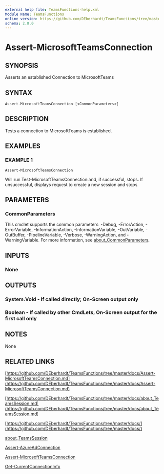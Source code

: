 ```yaml
---
external help file: TeamsFunctions-help.xml
Module Name: TeamsFunctions
online version: https://github.com/DEberhardt/TeamsFunctions/tree/master/docs/Assert-MicrosoftTeamsConnection.md
schema: 2.0.0
---
```


# Assert-MicrosoftTeamsConnection

## SYNOPSIS
Asserts an established Connection to MicrosoftTeams

## SYNTAX

```
Assert-MicrosoftTeamsConnection [<CommonParameters>]
```

## DESCRIPTION
Tests a connection to MicrosoftTeams is established.

## EXAMPLES

### EXAMPLE 1
```
Assert-MicrosoftTeamsConnection
```

Will run Test-MicrosoftTeamsConnection and, if successful, stops.
If unsuccessful, displays request to create a new session and stops.

## PARAMETERS

### CommonParameters
This cmdlet supports the common parameters: -Debug, -ErrorAction, -ErrorVariable, -InformationAction, -InformationVariable, -OutVariable, -OutBuffer, -PipelineVariable, -Verbose, -WarningAction, and -WarningVariable. For more information, see [about_CommonParameters](http://go.microsoft.com/fwlink/?LinkID=113216).

## INPUTS

### None
## OUTPUTS

### System.Void - If called directly; On-Screen output only
### Boolean - If called by other CmdLets, On-Screen output for the first call only
## NOTES
None

## RELATED LINKS

[https://github.com/DEberhardt/TeamsFunctions/tree/master/docs/Assert-MicrosoftTeamsConnection.md](https://github.com/DEberhardt/TeamsFunctions/tree/master/docs/Assert-MicrosoftTeamsConnection.md)

[https://github.com/DEberhardt/TeamsFunctions/tree/master/docs/about_TeamsSession.md](https://github.com/DEberhardt/TeamsFunctions/tree/master/docs/about_TeamsSession.md)

[https://github.com/DEberhardt/TeamsFunctions/tree/master/docs/](https://github.com/DEberhardt/TeamsFunctions/tree/master/docs/)

[about_TeamsSession]()

[Assert-AzureAdConnection]()

[Assert-MicrosoftTeamsConnection]()

[Get-CurrentConnectionInfo]()

